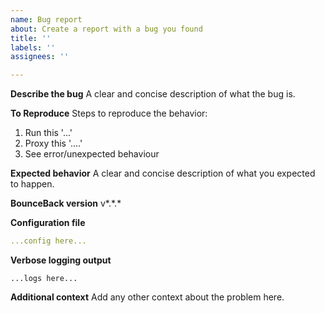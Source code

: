 ```yaml
---
name: Bug report
about: Create a report with a bug you found
title: ''
labels: ''
assignees: ''

---
```


**Describe the bug**
A clear and concise description of what the bug is.

**To Reproduce**
Steps to reproduce the behavior:
1. Run this '...'
2. Proxy this '....'
3. See error/unexpected behaviour

**Expected behavior**
A clear and concise description of what you expected to happen.

**BounceBack version**
v\*.\*.\*

**Configuration file**
```yaml
...config here...
```

**Verbose logging output**
```
...logs here...
```

**Additional context**
Add any other context about the problem here.
